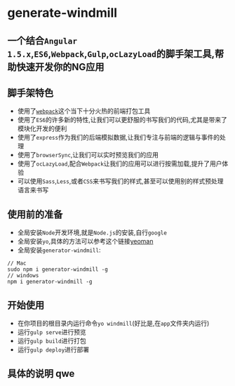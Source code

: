 # generate-windmill

## 一个结合`Angular 1.5.x`,`ES6`,`Webpack`,`Gulp`,`ocLazyLoad`的脚手架工具,帮助快速开发你的NG应用

## 脚手架特色
+ 使用了[`webpack`](https://webpack.github.io/)这个当下十分火热的前端打包工具
+ 使用了`ES6`的许多新的特性,让我们可以更舒服的书写我们的代码,尤其是带来了模块化开发的便利
+ 使用了`express`作为我们的后端模拟数据,让我们专注与前端的逻辑与事件的处理
+ 使用了`browserSync`,让我们可以实时预览我们的应用
+ 使用了`ocLazyLoad`,配合`Webpack`让我们的应用可以进行按需加载,提升了用户体验
+ 可以使用`Sass`,`Less`,或者`CSS`来书写我们的样式,甚至可以使用别的样式预处理语言来书写

## 使用前的准备
+ 全局安装`Node`开发环境,就是`Node.js`的安装,自行`google`
+ 全局安装`yo`,具体的方法可以参考这个链接[yeoman](http://yeoman.io/)
+ 全局安装`generator-windmill`:

```
// Mac
sudo npm i generator-windmill -g
// windows
npm i generator-windmill -g
```

## 开始使用
+ 在你项目的根目录内运行命令`yo windmill`(好比是,在`app`文件夹内运行)
+ 运行`gulp serve`进行预览
+ 运行`gulp build`进行打包
+ 运行`gulp deploy`进行部署

## 具体的说明 qwe
